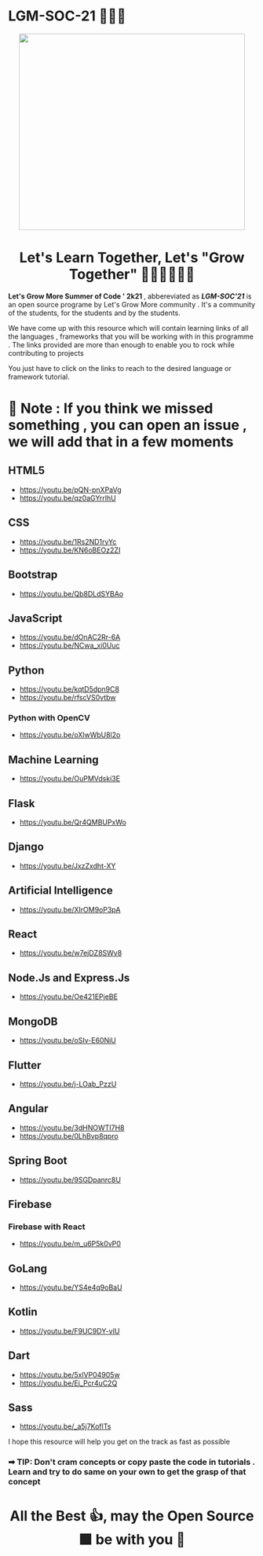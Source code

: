 # LGM-SOC-21 👨‍💻🎉

<p align="center">
  <img src='https://github.com/Jassi10000/LGM-SOC-21/blob/main/Images/Asset%201wsdf-1.png' height="400px" width="460px">
</p>

<div align="center">
  <h1>  Let's Learn Together, Let's "Grow Together"  👨‍💻🤹‍♂️🏋️‍♂</h1>
</div>

<strong> Let's Grow More Summer of Code ' 2k21 </strong> , abbereviated as <strong><i>LGM-SOC'21</i></strong> is an open source programe by Let's Grow More community . It's a community of the students, for the students and by the students.

We have come up with this resource which will contain learning links of all the languages , frameworks that you will be working with in this programme . The links provided are more than enough to enable you to rock while contributing to projects

You just have to click on the links to reach to the desired language or framework tutorial.

# 🚩 Note :  If you think we missed something , you can open an issue , we will add that in a few moments

## HTML5

* https://youtu.be/pQN-pnXPaVg
* https://youtu.be/qz0aGYrrlhU

## CSS
* https://youtu.be/1Rs2ND1ryYc
* https://youtu.be/KN6oBEOz2ZI

## Bootstrap
* https://youtu.be/Qb8DLdSYBAo

## JavaScript
* https://youtu.be/dOnAC2Rr-6A
* https://youtu.be/NCwa_xi0Uuc

## Python 
* https://youtu.be/kqtD5dpn9C8
* https://youtu.be/rfscVS0vtbw
 
 ### Python with OpenCV
 * https://youtu.be/oXlwWbU8l2o

## Machine Learning
* https://youtu.be/OuPMVdski3E

## Flask
* https://youtu.be/Qr4QMBUPxWo

## Django
* https://youtu.be/JxzZxdht-XY

## Artificial Intelligence
* https://youtu.be/XIrOM9oP3pA

## React 
* https://youtu.be/w7ejDZ8SWv8

## Node.Js and Express.Js
* https://youtu.be/Oe421EPjeBE

## MongoDB
* https://youtu.be/oSIv-E60NiU

## Flutter
* https://youtu.be/j-LOab_PzzU

## Angular
* https://youtu.be/3dHNOWTI7H8
* https://youtu.be/0LhBvp8qpro

## Spring Boot
* https://youtu.be/9SGDpanrc8U

## Firebase
  ### Firebase with React
  * https://youtu.be/m_u6P5k0vP0

## GoLang
* https://youtu.be/YS4e4q9oBaU

## Kotlin
* https://youtu.be/F9UC9DY-vIU

## Dart 
* https://youtu.be/5xlVP04905w
* https://youtu.be/Ej_Pcr4uC2Q

## Sass
* https://youtu.be/_a5j7KoflTs


I hope this resource will help you get on the track as fast as possible 

<h3>
  ➡ TIP:  Don't cram concepts or copy paste the code in tutorials . Learn and try to do same on your own to get the grasp of that concept
</h3>

<div align="center">
     <h1> All the Best 👍, may the Open Source 🟩 be with you 🤩
</div>
